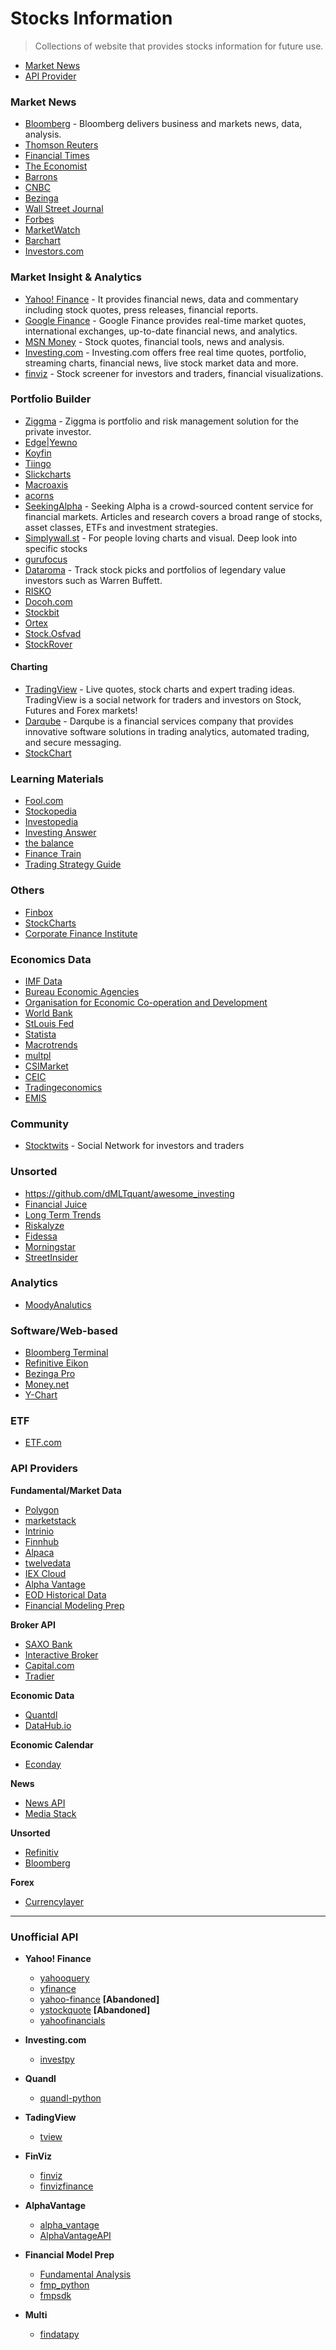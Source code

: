 # Stocks Information
 > Collections of website that provides stocks information for future use.

* [Market News](#market-news)
* [API Provider](#api-providers)

### Market News
* [Bloomberg](https://www.bloomberg.com/markets/stocks) - Bloomberg delivers business and markets news, data, analysis.
* [Thomson Reuters](https://www.reuters.com/markets)
* [Financial Times](https://www.ft.com/)
* [The Economist](https://www.economist.com/)
* [Barrons](https://www.barrons.com/)
* [CNBC](https://www.cnbc.com/markets/)
* [Bezinga](https://www.benzinga.com/markets)
* [Wall Street Journal](https://www.wsj.com/news/markets)
* [Forbes](https://www.forbes.com/)
* [MarketWatch](https://www.marketwatch.com/investing/stocks)
* [Barchart](https://www.barchart.com/)
* [Investors.com](https://newhome.investors.com/)

### Market Insight & Analytics
* [Yahoo! Finance](https://finance.yahoo.com/) - It provides financial news, data and commentary including stock quotes, press releases, financial reports.
* [Google Finance](https://www.google.com/finance) - Google Finance provides real-time market quotes, international exchanges, up-to-date financial news, and analytics.
* [MSN Money](https://www.msn.com/en-my/money) - Stock quotes, financial tools, news and analysis.
* [Investing.com](https://www.investing.com/) - Investing.com offers free real time quotes, portfolio, streaming charts, financial news, live stock market data and more.
* [finviz](https://finviz.com/) - Stock screener for investors and traders, financial visualizations.

### Portfolio Builder
* [Ziggma](https://ziggma.com/) - Ziggma is portfolio and risk management solution for the private investor.
* [Edge|Yewno](https://edge.yewno.com/)
* [Koyfin](https://www.koyfin.com/data-coverage/stocks/)
* [Tiingo](https://www.tiingo.com/)
* [Slickcharts](https://www.slickcharts.com/)
* [Macroaxis](https://www.macroaxis.com/)
* [acorns](https://www.acorns.com/invest/)
* [SeekingAlpha](https://seekingalpha.com/screeners) - Seeking Alpha is a crowd-sourced content service for financial markets. Articles and research covers a broad range of stocks, asset classes, ETFs and investment strategies.
* [Simplywall.st](https://simplywall.st) - For people loving charts and visual. Deep look into specific stocks
* [gurufocus](https://www.gurufocus.com/screener?name=Full%20Stock%20List&id=42619)
* [Dataroma](https://www.dataroma.com/m/home.php) - Track stock picks and portfolios of legendary value investors such as Warren Buffett.
* [RISKO](http://www.risk-o.com/)
* [Docoh.com](https://www.docoh.com/)
* [Stockbit](https://my.stockbit.com/)
* [Ortex](https://www.ortex.com/)
* [Stock.Osfvad](http://stock.osfvad.com/)
* [StockRover](https://www.stockrover.com/)

#### Charting
* [TradingView](https://www.tradingview.com/) - Live quotes, stock charts and expert trading ideas. TradingView is a social network for traders and investors on Stock, Futures and Forex markets!
* [Darqube](https://darqube.com/) - Darqube is a financial services company that provides innovative software solutions in trading analytics, automated trading, and secure messaging.
* [StockChart](https://stockcharts.com/)

### Learning Materials
* [Fool.com](https://www.fool.com/)
* [Stockopedia](https://www.stockopedia.com/)
* [Investopedia](https://www.investopedia.com/)
* [Investing Answer](https://investinganswers.com/)
* [the balance](https://www.thebalance.com/)
* [Finance Train](https://financetrain.com/)
* [Trading Strategy Guide](https://tradingstrategyguides.com/)

### Others
* [Finbox](https://finbox.com/)
* [StockCharts](https://stockcharts.com/)
* [Corporate Finance Institute](https://corporatefinanceinstitute.com/)

### Economics Data
* [IMF Data](imf.org/en/Data)
* [Bureau Economic Agencies](https://www.bea.gov/)
* [Organisation for Economic Co-operation and Development](https://data.oecd.org/)
* [World Bank](https://data.worldbank.org/)
* [StLouis Fed](https://fred.stlouisfed.org/release?rid=239)
* [Statista](https://www.statista.com/)
* [Macrotrends](https://www.macrotrends.net/)
* [multpl](https://www.multpl.com/cpi)
* [CSIMarket](https://csimarket.com/)
* [CEIC](https://www.ceicdata.com/en)
* [Tradingeconomics](https://tradingeconomics.com/indicators)
* [EMIS](https://www.emis.com/)
 
### Community
* [Stocktwits](https://stocktwits.com/) -  Social Network for investors and traders

### Unsorted
* https://github.com/dMLTquant/awesome_investing  
* [Financial Juice](https://www.financialjuice.com/home) 
* [Long Term Trends](https://www.longtermtrends.net/) 
* [Riskalyze](https://www.riskalyze.com/advisors)  
* [Fidessa](https://iongroup.com/ion-markets/eq/fidessa/)
* [Morningstar](https://www.morningstar.com/products)
* [StreetInsider](https://www.streetinsider.com/)

### Analytics
* [MoodyAnalutics](https://www.moodysanalytics.com/)

### Software/Web-based 
* [Bloomberg Terminal](https://www.bloomberg.com/terminal)
* [Refinitive Eikon](https://eikon.thomsonreuters.com/index.html)
* [Bezinga Pro](https://pro.benzinga.com/login/?gspk=&gsxid=07Fic7yj36KN)
* [Money.net](https://www.money.net/)
* [Y-Chart](https://ycharts.com/)

### ETF
* [ETF.com](https://www.etf.com/)

### API Providers
**Fundamental/Market Data**
- [Polygon](https://polygon.io/docs/getting-started)
- [marketstack](https://marketstack.com/documentation)
- [Intrinio](https://docs.intrinio.com/documentation/api_v2/getting_started)
- [Finnhub](https://finnhub.io/docs/api)
- [Alpaca](https://alpaca.markets/docs/)
- [twelvedata](https://twelvedata.com/docs#getting-started)
- [IEX Cloud](https://iexcloud.io/core-data-catalog/)
- [Alpha Vantage](https://www.alphavantage.co/documentation/)
- [EOD Historical Data](https://eodhistoricaldata.com/)
- [Financial Modeling Prep](https://financialmodelingprep.com/developer/docs/)

**Broker API**
- [SAXO Bank](https://www.developer.saxo/openapi/learn)
- [Interactive Broker](https://www.interactivebrokers.com/en/index.php?f=14193)
- [Capital.com](https://capital.com/trading/platform/)
- [Tradier](https://tradier.com/products/market-data-api)

**Economic Data**
- [Quantdl](https://www.quandl.com/search)
- [DataHub.io](https://datahub.io/search)

**Economic Calendar**
- [Econday](https://global-premium.econoday.com/byweek.asp?cust=global-premium)

**News**
- [News API](https://newsapi.org/docs)
- [Media Stack](https://mediastack.com/documentation)

**Unsorted**  
* [Refinitiv](https://www.refinitiv.com/en)
* [Bloomberg](https://www.bloomberg.com/professional/)

**Forex**  
* [Currencylayer](https://currencylayer.com/)

---
### Unofficial API
- **Yahoo! Finance**  
    * [yahooquery](https://github.com/dpguthrie/yahooquery)
    * [yfinance](https://github.com/ranaroussi/yfinance)
    * [yahoo-finance](https://github.com/lukaszbanasiak/yahoo-finance) **[Abandoned]**    
    * [ystockquote](https://github.com/cgoldberg/ystockquote) **[Abandoned]**
    * [yahoofinancials](https://github.com/JECSand/yahoofinancials)

- **Investing.com**
    * [investpy](https://github.com/alvarobartt/investpy)

- **Quandl**
    * [quandl-python](https://github.com/quandl/quandl-python)

- **TadingView**
    * [tview](https://github.com/jchao01/TradingView-data-scraper)

- **FinViz**
    * [finviz](https://github.com/mariostoev/finviz)
    * [finvizfinance](https://github.com/lit26/finvizfinance)

- **AlphaVantage**
    * [alpha_vantage](https://github.com/RomelTorres/alpha_vantage)
    * [AlphaVantageAPI](https://github.com/twopirllc/AlphaVantageAPI)

- **Financial Model Prep**
    * [Fundamental Analysis](https://github.com/JerBouma/FundamentalAnalysis)
    * [fmp_python](https://github.com/ikbale/fmp_python)
    * [fmpsdk](https://github.com/daxm/fmpsdk)

- **Multi**  
    * [findatapy](https://github.com/cuemacro/findatapy)
